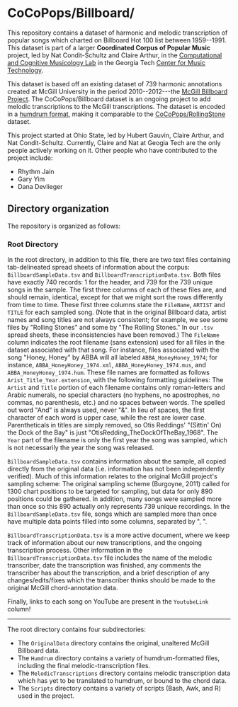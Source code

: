 # CoCoPops/Billboard/


This repository contains a dataset of harmonic and melodic transcription of popular songs which charted on Billboard Hot 100 list between 1959--1991.
This dataset is part of a larger **Coordinated Corpus of Popular Music** project, led by Nat Condit-Schultz and Claire Arthur, in the [Computational and Cognitive Musicology Lab](https://ccml.gtcmt.gatech.edu/) in the Georgia Tech [Center for Music Technology](https://gtcmt.gatech.edu/).

This dataset is based off an existing dataset of 739 harmonic annotations created at McGill University in the period 2010--2012---the [McGill Billboard Project]("https://ddmal.music.mcgill.ca/research/The_McGill_Billboard_Project_(Chord_Analysis_Dataset)/").
The CoCoPops/Billboard dataset is an ongoing project to add melodic transcriptions to the McGill transcriptions.
The dataset is encoded in a [humdrum format](humdrum.org), making it comparable to the [CoCoPops/RollingStone](https://github.com/Computational-Cognitive-Musicology-Lab/CoCoPops-RollingStone) dataset.

This project started at Ohio State, led by Hubert Gauvin, Claire Arthur, and Nat Condit-Schultz.
Currently, Claire and Nat at Geogia Tech are the only people actively working on it.
Other people who have contributed to the project include:

+ Rhythm Jain
+ Gary Yim 
+ Dana Devlieger


## Directory organization

The repository is organized as follows:

### Root Directory

In the root directory, in addition to this file, there are two text files containing tab-delineated spread sheets of information about the corpus: `BillboardSampleData.tsv` and `BillboardTranscriptionData.tsv`.
Both files have exactly 740 records: 1 for the header, and 739 for the 739 unique songs in the sample.
The first three columns of each of these files are, and should remain, identical, except for that we might sort the rows differently from time to time.
These first three columns state the `FileName`, `ARTIST` and `TITLE` for each sampled song. 
(Note that in the original Billboard data, artist names and song titles are not always consistent; for example, we see some files by "Rolling Stones" and some by "The Rolling Stones." In our `.tsv` spread sheets, these inconsistencies have been removed.)
The `FileName` column indicates the root filename (sans extension) used for all files in the dataset associated with that song.
For instance, files associated with the song "Honey, Honey" by ABBA will all labeled `ABBA_HoneyHoney_1974`; for instance, `ABBA_HoneyHoney_1974.xml`, `ABBA_HoneyHoney_1974.mus`, and `ABBA_HoneyHoney_1974.hum`.
These file names are formatted as follows `Arist_Title_Year.extension`, with the following formatting guidelines: The `Artist` and `Title` portion of each filename contains only roman-letters and Arabic numerals, no special characters (no hyphens, no apostrophes, no commas, no parenthesis, etc.) and no spaces between words. 
The spelled out word "And" is always used, never "&". 
In lieu of spaces, the first character of each word is upper case, while the rest are lower case.
Parentheticals in titles are simply removed, so Otis Reddings' "(Sittin' On) the Dock of the Bay" is just "OtisRedding_TheDockOfTheBay_1968".
The `Year` part of the filename is only the first year the song was sampled, which is not necessarily the year the song was released.


`BillboardSampleData.tsv` contains information about the sample, all copied directly from the original data (i.e. information has not been independently verified).
Much of this information relates to the original McGill project's sampling scheme:
The original sampling scheme (Burgoyne, 2011) called for 1300 chart positions to be targeted for sampling, but data for only 890 positions could be gathered. 
In addition, many songs were sampled more than once so this 890 actually only represents 739 unique recordings.
In the `BillboardSampleData.tsv` file, songs which are sampled more than once have multiple data points filled into some columns, separated by ", ".

`BillboardTranscriptionData.tsv` is a more active document, where we keep track of information about our new transcriptions, and the ongoing transcription process.
Other information in the `BillboardTranscriptionData.tsv` file includes the name of the melodic transcriber, date the transcription was finished, any comments the transcriber has about the transcription, and a brief description of any changes/edits/fixes which the transcriber thinks should be made to the original McGill chord-annotation data.

Finally, links to each song on YouTube are present in the `YoutubeLink` column!

-----

The root directory contains four subdirectories:

+ The `OriginalData` directory contains the original, unaltered McGill Billboard data.
+ The `Humdrum` directory contains a variety of humdrum-formatted files, including the final melodic-transcription files.
+ The `MelodicTranscriptions` directory contains melodic transcription data which has yet to be translated to humdrum, or bound to the chord data.
+ The `Scripts` directory contains a variety of scripts (Bash, Awk, and R) used in the project.


